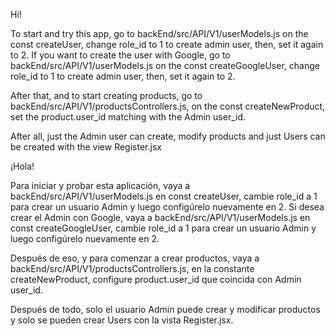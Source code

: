 Hi! 

To start and try this app, go to backEnd/src/API/V1/userModels.js on the const createUser, change role_id to 1 to create admin user, then, set it again to 2.
If you want to create the user with Google,  go to backEnd/src/API/V1/userModels.js on the const createGoogleUser, change role_id to 1 to create admin user, then, set it again to 2.

After that, and to start creating products, go to backEnd/src/API/V1/productsControllers.js, on the const createNewProduct, set the product.user_id matching with the Admin user_id.

After all, just the Admin user can create, modify products and just Users can be created with the view Register.jsx



¡Hola!

Para iniciar y probar esta aplicación, vaya a backEnd/src/API/V1/userModels.js en const createUser, cambie role_id a 1 para crear un usuario Admin y luego configúrelo nuevamente en 2.
Si desea crear el Admin con Google, vaya a backEnd/src/API/V1/userModels.js en const createGoogleUser, cambie role_id a 1 para crear un usuario Admin y luego configúrelo nuevamente en 2.

Después de eso, y para comenzar a crear productos, vaya a backEnd/src/API/V1/productsControllers.js, en la constante createNewProduct, configure product.user_id que coincida con Admin user_id.

Después de todo, solo el usuario Admin puede crear y modificar productos y solo se pueden crear Users con la vista Register.jsx.
